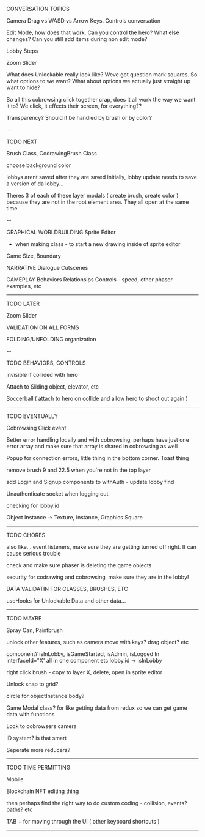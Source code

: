 CONVERSATION TOPICS

Camera Drag vs WASD vs Arrow Keys. Controls conversation

Edit Mode, how does that work. Can you control the hero? What else changes? Can you still add items during non edit mode?

Lobby Steps

Zoom Slider

What does Unlockable really look like? Weve got question mark squares. So what options to we want? What about options we actually just straight up want to hide? 

So all this cobrowsing click together crap, does it all work the way we want it to? We click, it effects their screen, for everything??

Transparency? Should it be handled by brush or by color?

--

TODO NEXT

Brush Class, CodrawingBrush Class

choose background color

lobbys arent saved after they are saved initially, lobby update needs to save a version of da lobby...

Theres 3 of each of these layer modals ( create brush, create color ) because they are not in the root element area. They all open at the same time

--

GRAPHICAL WORLDBUILDING
Sprite Editor
  + when making class - to start a new drawing inside of sprite editor

Game Size, Boundary

NARRATIVE
Dialogue
Cutscenes

GAMEPLAY
Behaviors
Relationsips
Controls - speed, other phaser examples, etc

--------

TODO LATER

Zoom Slider

VALIDATION ON ALL FORMS

FOLDING/UNFOLDING organization


--

TODO BEHAVIORS, CONTROLS

invisible if collided with hero

Attach to Sliding object, elevator, etc

Soccerball ( attach to hero on collide and allow hero to shoot out again )

---

TODO EVENTUALLY

Cobrowsing Click event

Better error handling locally and with cobrowsing, perhaps have just one error array and make sure that array is shared in cobrowsing as well

Popup for connection errors, little thing in the bottom corner. Toast thing

remove brush 9 and 22.5 when you're not in the top layer

add Login and Signup components to withAuth - update lobby find

Unauthenticate socket when logging out

checking for lobby.id

Object Instance -> Texture, Instance, Graphics
Square 


--------
TODO CHORES

also like... event listeners, make sure they are getting turned off right. It can cause serious trouble

check and make sure phaser is deleting the game objects

security for codrawing and cobrowsing, make sure they are in the lobby!

DATA VALIDATIN FOR CLASSES, BRUSHES, ETC

useHooks for Unlockable Data and other data...

--------

TODO MAYBE

Spray Can, Paintbrush

unlock other features, such as camera move with keys? drag object? etc

<AdminHidden> component? isInLobby, isGameStarted, isAdmin, isLogged In interfaceId="X' all in one component etc
lobby.id -> isInLobby

right click brush - copy to layer X, delete, open in sprite editor

Unlock snap to grid?

circle for objectInstance body?

Game Modal class? for like getting data from redux  so we can get game data with functions

Lock to cobrowsers camera

ID system? is that smart

Seperate more reducers?


--------

TODO TIME PERMITTING

Mobile

Blockchain NFT editing thing

then perhaps find the right way to do custom coding - collision, events? paths? etc

TAB + for moving through the UI ( other keyboard shortcuts )

--------